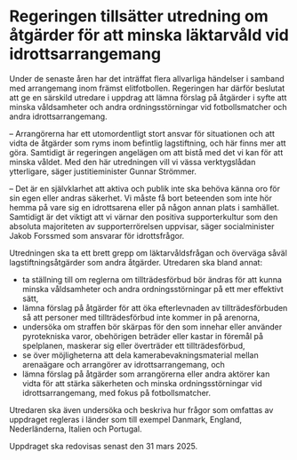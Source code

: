 # Regeringen tillsätter utredning om åtgärder för att minska läktarvåld vid idrottsarrangemang

Under de senaste åren har det inträffat flera allvarliga händelser i samband med arrangemang inom främst elitfotbollen. Regeringen har därför beslutat att ge en särskild utredare i uppdrag att lämna förslag på åtgärder i syfte att minska våldsamheter och andra ordningsstörningar vid fotbollsmatcher och andra idrottsarrangemang.

– Arrangörerna har ett utomordentligt stort ansvar för situationen och att vidta de åtgärder som ryms inom befintlig lagstiftning, och här finns mer att göra. Samtidigt är regeringen angelägen om att bistå med det vi kan för att minska våldet. Med den här utredningen vill vi vässa verktygslådan ytterligare, säger justitieminister Gunnar Strömmer.

– Det är en självklarhet att aktiva och publik inte ska behöva känna oro för sin egen eller andras säkerhet. Vi måste få bort beteenden som inte hör hemma på vare sig en idrottsarena eller på någon annan plats i samhället. Samtidigt är det viktigt att vi värnar den positiva supporterkultur som den absoluta majoriteten av supporterrörelsen uppvisar, säger socialminister Jakob Forssmed som ansvarar för idrottsfrågor.

Utredningen ska ta ett brett grepp om läktarvåldsfrågan och överväga såväl lagstiftningsåtgärder som andra åtgärder. Utredaren ska bland annat:

* ta ställning till om reglerna om tillträdesförbud bör ändras för att kunna minska våldsamheter och andra ordningsstörningar på ett mer effektivt sätt,
* lämna förslag på åtgärder för att öka efterlevnaden av tillträdesförbuden så att personer med tillträdesförbud inte kommer in på arenorna,
* undersöka om straffen bör skärpas för den som innehar eller använder pyrotekniska varor, obehörigen beträder eller kastar in föremål på spelplanen, maskerar sig eller överträder ett tillträdesförbud,
* se över möjligheterna att dela kamerabevakningsmaterial mellan arenaägare och arrangörer av idrottsarrangemang, och
* lämna förslag på åtgärder som arrangörerna eller andra aktörer kan vidta för att stärka säkerheten och minska ordningsstörningar vid idrottsarrangemang, med fokus på fotbollsmatcher.

Utredaren ska även undersöka och beskriva hur frågor som omfattas av uppdraget regleras i länder som till exempel Danmark, England, Nederländerna, Italien och Portugal.

Uppdraget ska redovisas senast den 31 mars 2025.
